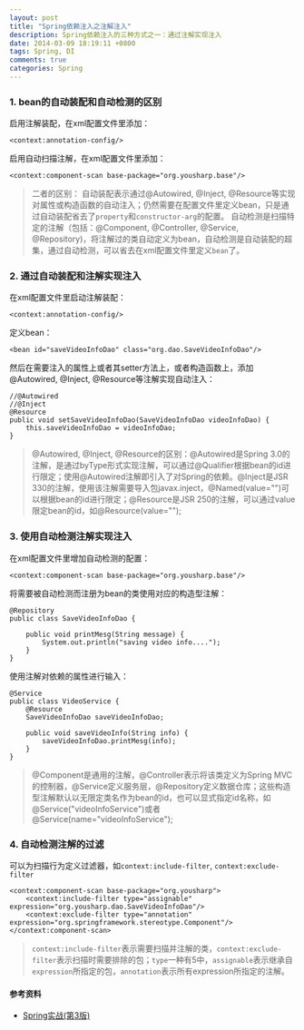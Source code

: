 ```yaml
---
layout: post
title: "Spring依赖注入之注解注入"
description: Spring依赖注入的三种方式之一：通过注解实现注入
date: 2014-03-09 18:19:11 +0800
tags: Spring, DI
comments: true
categories: Spring
---
```


### 1. bean的自动装配和自动检测的区别

启用注解装配，在xml配置文件里添加：
	
	<context:annotation-config/>

启用自动扫描注解，在xml配置文件里添加：

	<context:component-scan base-package="org.yousharp.base"/>

> 二者的区别：
自动装配表示通过@Autowired, @Inject, @Resource等实现对属性或构造函数的自动注入；仍然需要在配置文件里定义bean，只是通过自动装配省去了`property`和`constructor-arg`的配置。
自动检测是扫描特定的注解（包括：@Component, @Controller, @Service, @Repository)，将注解过的类自动定义为bean，自动检测是自动装配的超集，通过自动检测，可以省去在xml配置文件里定义`bean`了。

### 2. 通过自动装配和注解实现注入

在xml配置文件里启动注解装配：

	<context:annotation-config/>

定义bean：

	<bean id="saveVideoInfoDao" class="org.dao.SaveVideoInfoDao"/>

然后在需要注入的属性上或者其setter方法上，或者构造函数上，添加@Autowired, @Inject, @Resource等注解实现自动注入：

	//@Autowired
	//@Inject
	@Resource
	public void setSaveVideoInfoDao(SaveVideoInfoDao videoInfoDao) {
		this.saveVideoInfoDao = videoInfoDao;
	}

> @Autowired, @Inject, @Resource的区别：@Autowired是Spring 3.0的注解，是通过byType形式实现注解，可以通过@Qualifier根据bean的id进行限定；使用@Autowired注解即引入了对Spring的依赖。@Inject是JSR 330的注解，使用该注解需要导入包javax.inject，@Named(value="")可以根据bean的id进行限定；@Resource是JSR 250的注解，可以通过value限定bean的id，如@Resource(value="");

### 3. 使用自动检测注解实现注入

在xml配置文件里增加自动检测的配置：

	<context:component-scan base-package="org.yousharp.base"/>

将需要被自动检测而注册为bean的类使用对应的构造型注解：

	@Repository
	public class SaveVideoInfoDao {

		public void printMesg(String message) {
			System.out.println("saving video info....");
		}
	}

使用注解对依赖的属性进行输入：

	@Service
	public class VideoService {
		@Resource
		SaveVideoInfoDao saveVideoInfoDao;

		public void saveVideoInfo(String info) {
			saveVideoInfoDao.printMesg(info);
		}
	}

> @Component是通用的注解，@Controller表示将该类定义为Spring MVC的控制器，@Service定义服务层，@Repository定义数据仓库；这些构造型注解默认以无限定类名作为bean的id，也可以显式指定id名称，如@Service("videoInfoService")或者@Service(name="videoInfoService");

### 4. 自动检测注解的过滤

可以为扫描行为定义过滤器，如`context:include-filter`, `context:exclude-filter`

    <context:component-scan base-package="org.yousharp">
        <context:include-filter type="assignable" expression="org.yousharp.dao.SaveVideoInfoDao"/>
        <context:exclude-filter type="annotation" expression="org.springframework.stereotype.Component"/>
    </context:component-scan>

> `context:include-filter`表示需要扫描并注解的类，`context:exclude-filter`表示扫描时需要排除的包；`type`一种有5中，`assignable`表示继承自`expression`所指定的包，`annotation`表示所有expression所指定的注解。

#### 参考资料

+ [Spring实战(第3版)](http://www.amazon.cn/Spring%E5%AE%9E%E6%88%98-%E6%B2%83%E5%B0%94%E6%96%AF/dp/B00CY6UD2I/ref=sr_1_1?ie=UTF8&qid=1394943496&sr=8-1&keywords=spring+in+action)

